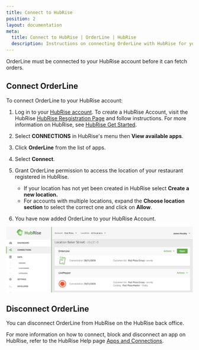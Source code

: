 ```yaml
---
title: Connect to HubRise
position: 2
layout: documentation
meta:
  title: Connect to HubRise | OrderLine | HubRise
  description: Instructions on connecting OrderLine with HubRise for your EPOS to work with other apps as a cohesive whole. Connect apps and synchronise your data.
---
```


OrderLine must be connected to your HubRise account before it can fetch orders. 

## Connect OrderLine

To connect OrderLine to your HubRise account:

1. Log in to your [HubRise account](https://manager.hubrise.com). To create a HubRise Account, visit the HubRise [HubRise Resgistration Page](https://manager.hubrise.com/signup?locale=en-GB) and follow instructions. For more information on HubRise, see [HubRise Get Started](/docs/get-started/).

1. Select **CONNECTIONS** in HubRise's menu then **View available apps**.

1. Click **OrderLine** from the list of apps.

1. Select **Connect**.

1. Grant OrderLine permission to access the location of your restaurant registered in HubRise.

   - If your location has not yet been created in HubRise select **Create a new location.**
   - For accounts with multiple locations, expand the **Choose location section** to select the correct one and click on **Allow**.

1. You have now added OrderLine to your HubRise Account.

![OrderLine Connection Example](../images/004-2x-en-connect-orderline.png)


## Disconnect OrderLine

You can disconnect OrderLine from HubRise on the HubRise back office.

For more information on how to connect, block and disconnect an app on HubRise, refer to the HubRise Help page [Apps and Connections](https://www.hubrise.com/docs/connections).
